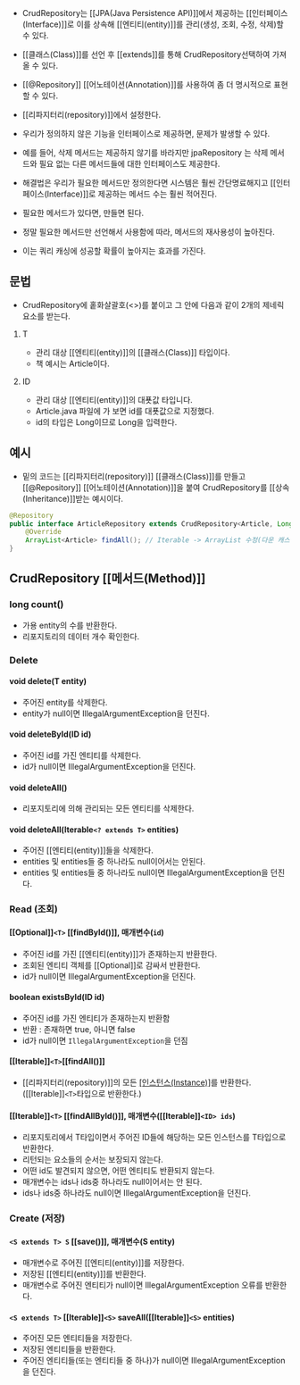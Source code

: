 - CrudRepository는 [[JPA(Java Persistence API)]]에서 제공하는 [[인터페이스(Interface)]]로 이를 상속해 [[엔티티(entity)]]를 관리(생성, 조회, 수정, 삭제)할 수 있다.

- [[클래스(Class)]]를 선언 후 [[extends]]를 통해 CrudRepository선택하여 가져올 수 있다.
- [[@Repository]] [[어노테이션(Annotation)]]를 사용하여 좀 더 명시적으로 표현할 수 있다.
- [[리파지터리(repository)]]에서 설정한다.

- 우리가 정의하지 않은 기능을 인터페이스로 제공하면, 문제가 발생할 수 있다.
- 예를 들어, 삭제 메서드는 제공하지 않기를 바라지만 jpaRepository 는 삭제 메서드와 필요 없는 다른 메서드들에 대한 인터페이스도 제공한다.

- 해결법은 우리가 필요한 메서드만 정의한다면 시스템은 훨씬 간단명료해지고 [[인터페이스(Interface)]]로 제공하는 메서드 수는 훨씬 적어진다. 
- 필요한 메서드가 있다면, 만들면 된다.
- 정말 필요한 메서드만 선언해서 사용함에 따라, 메서드의 재사용성이 높아진다.
- 이는 쿼리 캐싱에 성공할 확률이 높아지는 효과를 가진다.

## 문법

- CrudRepository에 홑화살괄호(<>)를 붙이고 그 안에 다음과 같이 2개의 제네릭 요소를 받는다.

1. T
	 - 관리 대상 [[엔티티(entity)]]의 [[클래스(Class)]] 타입이다. 
	 - 책 예시는 Article이다.

3. ID
	- 관리 대상 [[엔티티(entity)]]의 대푯값 타입니다. 
	- Article.java 파일에 가 보면 id를 대푯값으로 지정했다.
	- id의 타입은 Long이므로 Long을 입력한다.

## 예시

- 밑의 코드는 [[리파지터리(repository)]] [[클래스(Class)]]를 만들고 [[@Repository]] [[어노테이션(Annotation)]]을 붙여 CrudRepository를 [[상속(Inheritance)]]받는 예시이다.

```java
@Repository
public interface ArticleRepository extends CrudRepository<Article, Long> { // CrudRepository를 상속
    @Override  
    ArrayList<Article> findAll(); // Iterable -> ArrayList 수정(다운 캐스팅)
}
```


## CrudRepository [[메서드(Method)]]

### long count()

- 가용 entity의 수를 반환한다.
- 리포지토리의 데이터 개수 확인한다.
### Delete

#### void delete(T entity)    

- 주어진 entity를 삭제한다.
- entity가 null이면 IllegalArgumentException을 던진다.
#### void deleteById(ID id)

   - 주어진 id를 가진 엔티티를 삭제한다.
   - id가 null이면 IllegalArgumentException을 던진다.
#### void deleteAll()

- 리포지토리에 의해 관리되는 모든 엔티티를 삭제한다.

#### void deleteAll(Iterable`<? extends T>` entities)

   - 주어진 [[엔티티(entity)]]들을 삭제한다.
   - entities 및 entities들 중 하나라도 null이어서는 안된다.
   - entities 및 entities들 중 하나라도 null이면 IllegalArgumentException을 던진다.

### Read (조회)

#### [[Optional]]`<T>` [[findById()]], 매개변수(`id`)

- 주어진 id를 가진 [[엔티티(entity)]]가 존재하는지 반환한다.
- 조회된 엔티티 객체를 [[Optional]]로 감싸서 반환한다.
- id가 null이면 IllegalArgumentException을 던진다.

#### boolean existsById(ID id)

- 주어진 id를 가진 엔티티가 존재하는지 반환함
- 반환 : 존재하면 true, 아니면 false
- id가 null이면 `IllegalArgumentException`을 던짐
   
#### [[Iterable]]`<T>`[[findAll()]]

- [[리파지터리(repository)]]의 모든 [[인스턴스(Instance)]]([[엔티티(entity)]])를 반환한다. ([[Iterable]]`<T>`타입으로 반환한다.)
    
#### [[Iterable]]`<T>` [[findAllById()]], 매개변수([[Iterable]]`<ID> ids`)

- 리포지토리에서 T타입이면서 주어진 ID들에 해당하는 모든 인스턴스를 T타입으로 반환한다.
- 리턴되는 요소들의 순서는 보장되지 않는다.
- 어떤 id도 발견되지 않으면, 어떤 엔티티도 반환되지 않는다.
- 매개변수는 ids나 ids중 하나라도 null이어서는 안 된다.
- ids나 ids중 하나라도 null이면 IllegalArgumentException을 던진다.

### Create (저장)

#### `<S extends T> S` [[save()]], 매개변수(S entity)

- 매개변수로 주어진 [[엔티티(entity)]]를 저장한다.
- 저장된 [[엔티티(entity)]]를 반환한다.
- 매개변수로 주어진 엔티티가 null이면 IllegalArgumentException 오류를 반환한다.

#### `<S extends T>` [[Iterable]]`<S>` saveAll([[Iterable]]`<S>` entities)

- 주어진 모든 엔티티들을 저장한다.
- 저장된 엔티티들을 반환한다.
- 주어진 엔티티들(또는 엔티티들 중 하나)가 null이면 IllegalArgumentException을 던진다.

